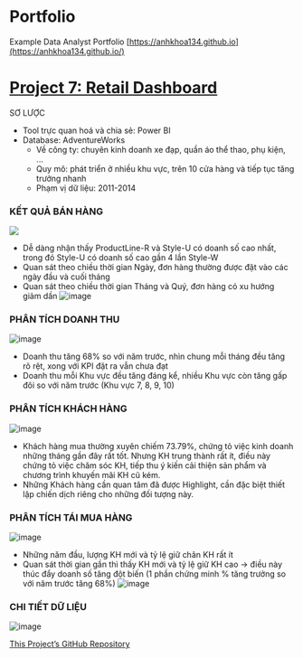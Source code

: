 # Portfolio
Example Data Analyst Portfolio
[https://anhkhoa134.github.io](https://anhkhoa134.github.io/)
# [Project 7: Retail Dashboard](https://github.com/anhkhoa134/portfolio/tree/main/Project_7)

SƠ LƯỢC
* Tool trực quan hoá và chia sẻ: Power BI
* Database: AdventureWorks
  * Về công ty: chuyên kinh doanh xe đạp, quần áo thể thao, phụ kiện, ...
  * Quy mô: phát triển ở nhiều khu vực, trên 10 cửa hàng và tiếp tục tăng trưởng nhanh
  * Phạm vị dữ liệu: 2011-2014

### KẾT QUẢ BÁN HÀNG
![](https://github.com/anhkhoa134/portfolio/assets/108108639/9b5986bc-bc4c-4371-a662-6fbcd23127d5)
-	Dễ dàng nhận thấy ProductLine-R và Style-U có doanh số cao nhất, trong đó Style-U có doanh số cao gần 4 lần Style-W
-	Quan sát theo chiều thời gian Ngày, đơn hàng thường được đặt vào các ngày đầu và cuối tháng
-	Quan sát theo chiều thời gian Tháng và Quý, đơn hàng có xu hướng giảm dần
![image](https://github.com/anhkhoa134/portfolio/assets/108108639/b6a6b0a0-edac-47df-8965-ca55647bb271)

### PHÂN TÍCH DOANH THU
![image](https://github.com/anhkhoa134/portfolio/assets/108108639/c0a7b593-000b-4549-b37c-5d8df020bc66)
-	Doanh thu tăng 68% so với năm trước, nhìn chung mỗi tháng đều tăng rõ rệt, xong với KPI đặt ra vẫn chưa đạt
-	Doanh thu mỗi Khu vực đều tăng đáng kể, nhiều Khu vực còn tăng gấp đôi so với năm trước (Khu vực 7, 8, 9, 10)

### PHÂN TÍCH KHÁCH HÀNG
![image](https://github.com/anhkhoa134/portfolio/assets/108108639/5dfe2034-3832-4e9c-9d0a-29e94095f974)
-	Khách hàng mua thường xuyên chiếm 73.79%, chứng tỏ việc kinh doanh những tháng gần đây rất tốt. Nhưng KH trung thành rất ít, điều này chứng tỏ việc chăm sóc KH, tiếp thu ý kiến cải thiện sản phẩm và chương trình khuyến mãi KH cũ kém.
-	Những Khách hàng cần quan tâm đã được Highlight, cần đặc biệt thiết lập chiến dịch riêng cho những đối tượng này.

### PHÂN TÍCH TÁI MUA HÀNG
![image](https://github.com/anhkhoa134/portfolio/assets/108108639/d4c91aab-acbd-41bd-aefa-9ed3475f9863)
-	Những năm đầu, lượng KH mới và tỷ lệ giữ chân KH rất ít
-	Quan sát thời gian gần thì thấy KH mới và tỷ lệ giữ KH cao -> điều này thúc đẩy doanh số tăng đột biến (1 phần chứng minh % tăng trưởng so với năm trước tăng 68%)
![image](https://github.com/anhkhoa134/portfolio/assets/108108639/4fe01d62-3001-4ac0-8595-d84a65882baa)

### CHI TIẾT DỮ LIỆU
![image](https://github.com/anhkhoa134/portfolio/assets/108108639/8edecb9d-d477-478c-abd1-a1726dd2748d)

[This Project’s GitHub Repository](https://github.com/anhkhoa134/portfolio/tree/main/Project_7)

